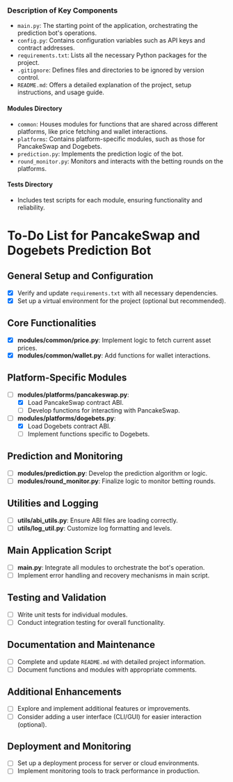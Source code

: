 
### Description of Key Components

- `main.py`: The starting point of the application, orchestrating the prediction bot's operations.
- `config.py`: Contains configuration variables such as API keys and contract addresses.
- `requirements.txt`: Lists all the necessary Python packages for the project.
- `.gitignore`: Defines files and directories to be ignored by version control.
- `README.md`: Offers a detailed explanation of the project, setup instructions, and usage guide.

#### Modules Directory

- `common`: Houses modules for functions that are shared across different platforms, like price fetching and wallet interactions.
- `platforms`: Contains platform-specific modules, such as those for PancakeSwap and Dogebets.
- `prediction.py`: Implements the prediction logic of the bot.
- `round_monitor.py`: Monitors and interacts with the betting rounds on the platforms.

#### Tests Directory

- Includes test scripts for each module, ensuring functionality and reliability.

# To-Do List for PancakeSwap and Dogebets Prediction Bot

## General Setup and Configuration
- [x] Verify and update `requirements.txt` with all necessary dependencies.
- [x] Set up a virtual environment for the project (optional but recommended).

## Core Functionalities
- [x] **modules/common/price.py**: Implement logic to fetch current asset prices.
- [x] **modules/common/wallet.py**: Add functions for wallet interactions.

## Platform-Specific Modules
- [ ] **modules/platforms/pancakeswap.py**:
    - [x] Load PancakeSwap contract ABI.
    - [ ] Develop functions for interacting with PancakeSwap.
- [ ] **modules/platforms/dogebets.py**:
    - [x] Load Dogebets contract ABI.
    - [ ] Implement functions specific to Dogebets.

## Prediction and Monitoring
- [ ] **modules/prediction.py**: Develop the prediction algorithm or logic.
- [ ] **modules/round_monitor.py**: Finalize logic to monitor betting rounds.

## Utilities and Logging
- [ ] **utils/abi_utils.py**: Ensure ABI files are loading correctly.
- [ ] **utils/log_util.py**: Customize log formatting and levels.

## Main Application Script
- [ ] **main.py**: Integrate all modules to orchestrate the bot's operation.
- [ ] Implement error handling and recovery mechanisms in main script.

## Testing and Validation
- [ ] Write unit tests for individual modules.
- [ ] Conduct integration testing for overall functionality.

## Documentation and Maintenance
- [ ] Complete and update `README.md` with detailed project information.
- [ ] Document functions and modules with appropriate comments.

## Additional Enhancements
- [ ] Explore and implement additional features or improvements.
- [ ] Consider adding a user interface (CLI/GUI) for easier interaction (optional).

## Deployment and Monitoring
- [ ] Set up a deployment process for server or cloud environments.
- [ ] Implement monitoring tools to track performance in production.
